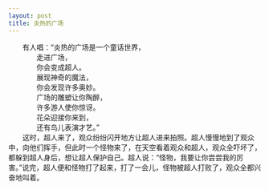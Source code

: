 ```yaml
---
layout: post
title: 炎热的广场
---
```



　　有人唱：“炎热的广场是一个童话世界，    
　　　　走进广场，    
　　　　你会变成超人。    
　　　　展现神奇的魔法，    
　　　　你会发现许多奥妙。    
　　　　广场的雕塑让你陶醉，    
　　　　许多游人使你惊讶。    
　　　　花朵迎接你来到，    
　　　　还有鸟儿表演才艺。”    
　　这时，超人来了，观众纷纷闪开地方让超人进来拍照。超人慢慢地到了观众中，向他们挥手，但此时一个怪物来了，在天空看着观众和超人，观众全吓坏了，都躲到超人身后，想让超人保护自己。超人说：“怪物，我要让你尝尝我的厉害。”说完，超人便和怪物打了起来，打了一会儿，怪物被超人打败了，观众全都兴奋地叫着。    
